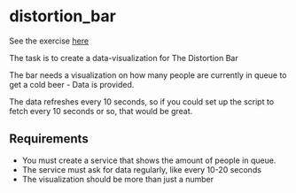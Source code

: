 # distortion_bar

See the exercise [here](https://stineps.github.io/distortion_bar/)

The task is to create a data-visualization for The Distortion Bar

The bar needs a visualization on how many people are currently in queue to get a cold beer - Data is provided.

The data refreshes every 10 seconds, so if you could set up the script to fetch every 10 seconds or so, that would be great.

## Requirements

- You must create a service that shows the amount of people in queue.
- The service must ask for data regularly, like every 10-20 seconds
- The visualization should be more than just a number


